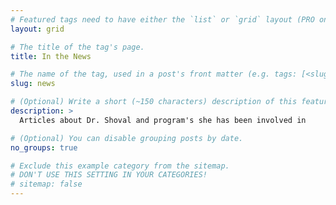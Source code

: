 ```yaml
---
# Featured tags need to have either the `list` or `grid` layout (PRO only).
layout: grid

# The title of the tag's page.
title: In the News

# The name of the tag, used in a post's front matter (e.g. tags: [<slug>]).
slug: news

# (Optional) Write a short (~150 characters) description of this featured tag.
description: >
  Articles about Dr. Shoval and program's she has been involved in

# (Optional) You can disable grouping posts by date.
no_groups: true

# Exclude this example category from the sitemap.
# DON'T USE THIS SETTING IN YOUR CATEGORIES!
# sitemap: false
---
```

